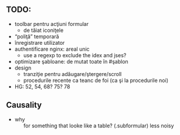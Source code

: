 TODO:
-----

* toolbar pentru acţiuni formular
  * de tăiat iconiţele
* “poliţă” temporară
* înregistrare utilizator
* authentificare nginx: areal unic
  * use a regexp to exclude the idex and jses?
* optimizare şabloane: de mutat toate în #şablon
* design
  * tranziţie pentru adăugare/ştergere/scroll
  * procedurile recente ca teanc de foi (ca şi la procedurile noi)
* HG: 52, 54, 68? 75? 78

Causality
---------

* why <ol> for something that looke like a table? (.subformular)
  less noisy
